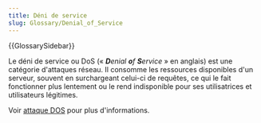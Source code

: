 ```yaml
---
title: Déni de service
slug: Glossary/Denial_of_Service
---
```


{{GlossarySidebar}}

Le déni de service ou DoS («&nbsp;<i lang="en">**D**enial **o**f **S**ervice</i>&nbsp;» en anglais) est une catégorie d'attaques réseau. Il consomme les ressources disponibles d'un serveur, souvent en surchargeant celui-ci de requêtes, ce qui le fait fonctionner plus lentement ou le rend indisponible pour ses utilisatrices et utilisateurs légitimes.

Voir [attaque DOS](/fr/docs/conflicting/Glossary/Denial_of_Service) pour plus d'informations.
